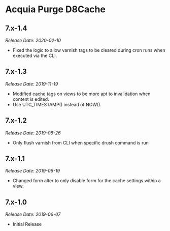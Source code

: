 # Acquia Purge D8Cache

7.x-1.4
--------------------------------------------------------------------------------
_Release Date: 2020-02-10_

- Fixed the logic to allow varnish tags to be cleared during cron runs when executed via the CLI.

7.x-1.3
--------------------------------------------------------------------------------
_Release Date: 2019-11-19_

- Modified cache tags on views to be more apt to invalidation when content is edited.
- Use UTC_TIMESTAMP() instead of NOW().

7.x-1.2
--------------------------------------------------------------------------------
_Release Date: 2019-06-26_

- Only flush varnish from CLI when specific drush command is run

7.x-1.1
--------------------------------------------------------------------------------
_Release Date: 2019-06-19_

- Changed form alter to only disable form for the cache settings within a view.


7.x-1.0
--------------------------------------------------------------------------------
_Release Date: 2019-06-07_

- Initial Release
